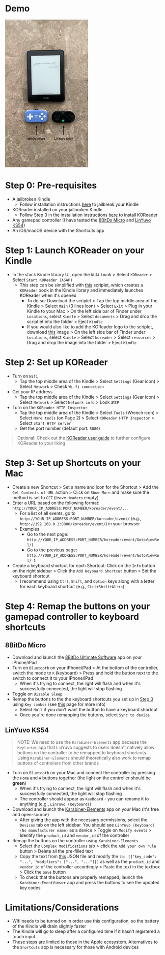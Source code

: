 # Demo
[![](../assets/bluetooth_page_turner.png)](https://youtube.com/shorts/ipNxLYZLzUw)

# Step 0: Pre-requisites
- A jailbroken Kindle
	- Follow installation instructions [here](https://kindlemodding.org/jailbreaking/WinterBreak/#installation-guide) to jailbreak your Kindle
- KOReader installed on your jailbroken Kindle
	- Follow Step 3 in the installation instructions [here](https://github.com/KOReader/KOReader/wiki/Installation-on-Kindle-devices#installation) to install KOReader
- Any gamepad controller (I have tested the [8BitDo Micro](https://www.8bitdo.com/micro/) and [LinYuvo KS54](https://www.aliexpress.us/item/3256806718193872.html))
- An iOS/macOS device with the Shortcuts app

# Step 1: Launch KOReader on your Kindle
- In the stock Kindle library UI, open the `KUAL` book > Select `KOReader` > Select `Start KOReader (ASAP)`
	- This step can be simplified with [this](../scriptlets/KOReader.sh) scriplet, which creates a `KOReader` book in the Kindle library and immediately launches KOReader when it's opened
		- To do so: Download the scriplet > Tap the top middle area of the Kindle > Select `Main` (3 lines icon) > Select `Exit` > Plug in your Kindle to your Mac > On the left side bar of Finder under `Locations`, select `Kindle` > Select `documents` > Drag and drop the scriptlet into the folder > Eject `Kindle`
		- If you would also like to add the KOReader logo to the scriplet, download [this](../assets/koreader_logo.png) image > On the left side bar of Finder under `Locations`, select `Kindle` > Select `koreader` > Select `resources` > Drag and drop the image into the folder > Eject `Kindle`

# Step 2: Set up KOReader
- Turn on `Wifi`
	- Tap the top middle area of the Kindle > Select `Settings` (Gear icon) > Select `Network` > Check `Wi-fi connection` 
- Get your IP address
	- Tap the top middle area of the Kindle > Select `Settings` (Gear icon) > Select `Network` > Select `Network info` >  Look at`IP`
- Turn on the `KOReader HTTP Inspector`
	- Tap the top middle area of the Kindle > Select `Tools` (Wrench icon) > Select `More tools` (on Page 2) > Select `KOReader HTTP Inspector` > Select `Start HTTP server`
	- Get the port number (default port: `8080`)

> Optional: Check out the [KOReader user guide](https://koreader.rocks/user_guide/) to further configure KOReader to your liking

# Step 3: Set up Shortcuts on your Mac
- Create a new Shortcut > Set a name and icon for the Shortcut > Add the `Get Contents of URL` action > Click on `Show More` and make sure the method is set to `GET` (leave `Headers` empty)
- Enter a URL based on the following format: `http://YOUR_IP_ADDRESS:PORT_NUMBER/koreader/event/...`
	- For a list of all events, go to `http://YOUR_IP_ADDRESS:PORT_NUMBER/koreader/event/` (e.g., `http://192.168.0.1:8080/koreader/event/`) in your browser
	- Examples
		- Go to the next page: `http://YOUR_IP_ADDRESS:PORT_NUMBER/koreader/event/GotoViewRel/1`
		- Go to the previous page: `http://YOUR_IP_ADDRESS:PORT_NUMBER/koreader/event/GotoViewRel/-1`
- Create a keyboard shortcut for each Shortcut: Click on the `Info` button on the right sidebar > Click the `Add Keyboard Shortcut` button > Set the keyboard shortcut
	- I recommend using `Ctrl`, `Shift`, and `Option` keys along with a letter for each keyboard shortcut (e.g., `Ctrl+Shift+Alt+s`)

# Step 4: Remap the buttons on your gamepad controller to keyboard shortcuts
## 8BitDo Micro
- Download and launch the [8BitDo Ultimate Software](https://apps.apple.com/us/app/8bitdo-ultimate-software/id1532713768) app on your iPhone/iPad
- Turn on `Bluetooth` on your iPhone/iPad > At the bottom of the controller, switch the mode to `K` (keyboard) > Press and hold the button next to the switch to connect it to your iPhone/iPad
	- When it's trying to connect, the light will flash and when it's successfully connected, the light will stop flashing
- Toggle on `Disable Sleep`
- Remap the buttons to the the keyboard shortcuts you set up in [Step 3](#step-3-set-up-shortcuts-on-your-mac) using `Key combos` (see [this](https://support.8bitdo.com/ultimate/micro.html) page for more info)
	- Select `Null` if you don't want the button to have a keyboard shortcut
	- Once you're done remapping the buttons, select `Sync to device`

## LinYuvo KS54
> NOTE: We need to use the `Karabiner-Elements` app because the `Keylinker` app that LinYuvo suggests to users doesn't natively allow buttons on the controller to be remapped to keyboard shortcuts. Using `Karabiner-Elements` should theoretically also work to remap buttons of controllers from other brands

- Turn on `Bluetooth` on your Mac and connect the controller by pressing the `Home` and `A` buttons together (the light on the controller should be **green**)
	- When it's trying to connect, the light will flash and when it's successfully connected, the light will stop flashing
	- The controller should appear as `KeyBoard` - you can rename it to anything (e.g., `LinYuvo (Keyboard)`)
- Download and launch the [Karabiner-Elements](https://karabiner-elements.pqrs.org) app on your Mac (it's free and open-source)
	- After giving the app with the necessary permissions, select the `Devices` tab on the left sidebar. You should see `LinYuvo (Keyboard) (No manufacturer name)` as a device > Toggle on `Modify events` > Identify the `product_id` and `vendor_id` of the controller
- Remap the buttons on the controller using `Karabiner-Elements`
	- Select the `Complex Modifications` tab > click the `Add your own rule` button > Delete all the pre-filled text
	- Copy the text from [this](./karabiner-elements.json) JSON file and modify the `to: [{"key_code": "...", "modifiers": ["...", "..."]}]` as well as the `product_id` and `vendor_id` of the controller accordingly > Paste the text in the textbox > Click the `Save` button
	- To check that the buttons are properly remapped, launch the `Karabiner-EventViewer` app and press the buttons to see the updated key codes

# Limitations/Considerations
- Wifi needs to be turned on in order use this configuration, so the battery of the Kindle will drain slightly faster
- The Kindle will go to sleep after a configured time if it hasn't registered a touch input
- These steps are limited to those in the Apple ecosystem. Alternatives to the `Shortcuts` app is necessary for those with Android devices